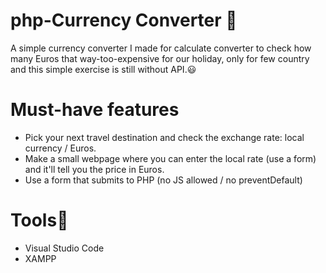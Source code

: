 # php-Currency Converter :money_with_wings:
A simple currency converter I made for calculate converter to check how many Euros that way-too-expensive for our holiday, only for few country
 and this simple exercise is still without API.:smiley:

# Must-have features

- Pick your next travel destination and check the exchange rate: local currency / Euros.
- Make a small webpage where you can enter the local rate (use a form) and it'll tell you the price in Euros.
- Use a form that submits to PHP (no JS allowed / no preventDefault)

# Tools:wrench:
- Visual Studio Code
- XAMPP




 
